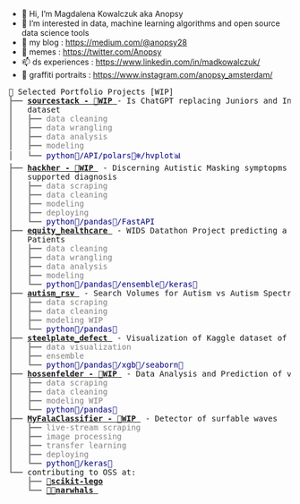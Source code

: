 - 👋 Hi, I’m Magdalena Kowalczuk aka Anopsy
- 👀 I’m interested in data, machine learning algorithms and open source data science tools
- 🌱 my blog : https://medium.com/@anopsy28
- 🌱 memes : https://twitter.com/Anopsy
- 📫 ds experiences : https://www.linkedin.com/in/madkowalczuk/
- 💞️ graffiti portraits : https://www.instagram.com/anopsy_amsterdam/ 
<pre style="font-family:Menlo,'DejaVu Sans Mono',consolas,'Courier New',monospace">🎨 Selected Portfolio Projects [WIP]
<span style="color: #808080; text-decoration-color: #808080">┣━━ </span><span style="font-weight: bold"><a href="https://github.com/anopsy/sourcestack">sourcestack - 🦺WIP </a></span>- Is ChatGPT replacing Juniors and Interns? Data Analysis of job offers 
<span style="color: #808080; text-decoration-color: #808080">┃   </span>dataset
<span style="color: #808080; text-decoration-color: #808080">┃   ┣━━ </span><span style="color: #808080; text-decoration-color: #808080">data cleaning</span>
<span style="color: #808080; text-decoration-color: #808080">┃   ┣━━ </span><span style="color: #808080; text-decoration-color: #808080">data wrangling</span>
<span style="color: #808080; text-decoration-color: #808080">┃   ┣━━ </span><span style="color: #808080; text-decoration-color: #808080">data analysis</span>
<span style="color: #808080; text-decoration-color: #808080">┃   ┣━━ </span><span style="color: #808080; text-decoration-color: #808080">modeling</span>
<span style="color: #808080; text-decoration-color: #808080">┃   ┗━━ </span><span style="color: #000080; text-decoration-color: #000080">python🐍/API/polars🐻‍❄️/hvplot📊</span>
<span style="color: #808080; text-decoration-color: #808080">┣━━ </span><span style="font-weight: bold"><a href="https://github.com/anopsy/hackher">hackher - 🦺WIP </a></span> - Discerning Autistic Masking symptopms from Despression and Anxiety - NLP 
<span style="color: #808080; text-decoration-color: #808080">┃   </span>supported diagnosis
<span style="color: #808080; text-decoration-color: #808080">┃   ┣━━ </span><span style="color: #808080; text-decoration-color: #808080">data scraping</span>
<span style="color: #808080; text-decoration-color: #808080">┃   ┣━━ </span><span style="color: #808080; text-decoration-color: #808080">data cleaning</span>
<span style="color: #808080; text-decoration-color: #808080">┃   ┣━━ </span><span style="color: #808080; text-decoration-color: #808080">modeling</span>
<span style="color: #808080; text-decoration-color: #808080">┃   ┣━━ </span><span style="color: #808080; text-decoration-color: #808080">deploying</span>
<span style="color: #808080; text-decoration-color: #808080">┃   ┗━━ </span><span style="color: #000080; text-decoration-color: #000080">python🐍/pandas🐼/FastAPI</span>
<span style="color: #808080; text-decoration-color: #808080">┣━━ </span><span style="font-weight: bold"><a href="https://github.com/anopsy/equity_healthcare">equity_healthcare </a></span> - WIDS Datathon Project predicting a timely diagnosis in Breast Cancer 
<span style="color: #808080; text-decoration-color: #808080">┃   </span>Patients
<span style="color: #808080; text-decoration-color: #808080">┃   ┣━━ </span><span style="color: #808080; text-decoration-color: #808080">data cleaning</span>
<span style="color: #808080; text-decoration-color: #808080">┃   ┣━━ </span><span style="color: #808080; text-decoration-color: #808080">data wrangling</span>
<span style="color: #808080; text-decoration-color: #808080">┃   ┣━━ </span><span style="color: #808080; text-decoration-color: #808080">data analysis</span>
<span style="color: #808080; text-decoration-color: #808080">┃   ┣━━ </span><span style="color: #808080; text-decoration-color: #808080">modeling</span>
<span style="color: #808080; text-decoration-color: #808080">┃   ┗━━ </span><span style="color: #000080; text-decoration-color: #000080">python🐍/pandas🐼/ensemble🌳/keras🧠</span>
<span style="color: #808080; text-decoration-color: #808080">┣━━ </span><span style="font-weight: bold"><a href="https://github.com/anopsy/autism_rsv">autism_rsv </a></span> - Search Volumes for Autism vs Autism Spectrum Disorder around the world
<span style="color: #808080; text-decoration-color: #808080">┃   ┣━━ </span><span style="color: #808080; text-decoration-color: #808080">data scraping</span>
<span style="color: #808080; text-decoration-color: #808080">┃   ┣━━ </span><span style="color: #808080; text-decoration-color: #808080">data cleaning</span>
<span style="color: #808080; text-decoration-color: #808080">┃   ┣━━ </span><span style="color: #808080; text-decoration-color: #808080">modeling WIP</span>
<span style="color: #808080; text-decoration-color: #808080">┃   ┗━━ </span><span style="color: #000080; text-decoration-color: #000080">python🐍/pandas🐼</span>
<span style="color: #808080; text-decoration-color: #808080">┣━━ </span><span style="font-weight: bold"><a href="https://github.com/anopsy/steelplate_defect">steelplate_defect </a></span> - Visualization of Kaggle dataset of steel plate defects
<span style="color: #808080; text-decoration-color: #808080">┃   ┣━━ </span><span style="color: #808080; text-decoration-color: #808080">data visualization</span>
<span style="color: #808080; text-decoration-color: #808080">┃   ┣━━ </span><span style="color: #808080; text-decoration-color: #808080">ensemble</span>
<span style="color: #808080; text-decoration-color: #808080">┃   ┗━━ </span><span style="color: #000080; text-decoration-color: #000080">python🐍/pandas🐼/xgb🌳/seaborn🎨</span>
<span style="color: #808080; text-decoration-color: #808080">┣━━ </span><span style="font-weight: bold"><a href="https://github.com/anopsy/hossenfelder">hossenfelder - 🦺WIP </a></span> - Data Analysis and Prediction of views on Sabine Hossenfelder YT channel
<span style="color: #808080; text-decoration-color: #808080">┃   ┣━━ </span><span style="color: #808080; text-decoration-color: #808080">data scraping</span>
<span style="color: #808080; text-decoration-color: #808080">┃   ┣━━ </span><span style="color: #808080; text-decoration-color: #808080">data cleaning</span>
<span style="color: #808080; text-decoration-color: #808080">┃   ┣━━ </span><span style="color: #808080; text-decoration-color: #808080">modeling WIP</span>
<span style="color: #808080; text-decoration-color: #808080">┃   ┗━━ </span><span style="color: #000080; text-decoration-color: #000080">python🐍/pandas🐼</span>
<span style="color: #808080; text-decoration-color: #808080">┣━━ </span><span style="font-weight: bold"><a href="https://github.com/anopsy/MyFalaClassifier">MyFalaClassifier - 🦺WIP </a></span> - Detector of surfable waves
<span style="color: #808080; text-decoration-color: #808080">┃   ┣━━ </span><span style="color: #808080; text-decoration-color: #808080">live-stream scraping</span>
<span style="color: #808080; text-decoration-color: #808080">┃   ┣━━ </span><span style="color: #808080; text-decoration-color: #808080">image processing</span>
<span style="color: #808080; text-decoration-color: #808080">┃   ┣━━ </span><span style="color: #808080; text-decoration-color: #808080">transfer learning</span>
<span style="color: #808080; text-decoration-color: #808080">┃   ┣━━ </span><span style="color: #808080; text-decoration-color: #808080">deploying</span>
<span style="color: #808080; text-decoration-color: #808080">┃   ┗━━ </span><span style="color: #000080; text-decoration-color: #000080">python🐍/keras🧠</span>
<span style="color: #808080; text-decoration-color: #808080">┗━━ </span>contributing to OSS at:
<span style="color: #808080; text-decoration-color: #808080">    ┣━━ </span><span style="font-weight: bold"><a href="https://github.com/koaning/scikit-lego">🧱scikit-lego</a></span>
<span style="color: #808080; text-decoration-color: #808080">    ┗━━ </span><span style="font-weight: bold"><a href="https://github.com/narwhals-dev/narwhals">🐳🦄narwhals </a></span>

</pre>

<!---
anopsy/anopsy is a ✨ special ✨ repository because its `README.md` (this file) appears on your GitHub profile.
You can click the Preview link to take a look at your changes.
--->
